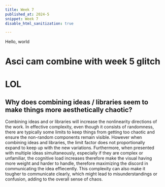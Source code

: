 ```yaml
---
title: Week 7 
published_at: 2024-5
snippet: Week 7
disable_html_sanitization: true

---
```


Hello, world

# Asci cam combine with week 5 glitch

<canvas id="glitch_self_portrait"></canvas>
<script src="/scripts/glitch.js"></script>

# LOL
<div id="ascii_div"></div>

<script type="module">

   // make canvas html element for ASCII art
   const cnv = document.createElement (`canvas`);
   cnv.width = 96; 
   const sourceCanvas = document.getElementById('glitch_self_portrait');
   cnv.height = cnv.width * sourceCanvas.height / sourceCanvas.width; // maintain aspect ratio

   // grab the ascii div from DOM
   const div = document.getElementById(`ascii_div`);
   div.style.fontFamily = `monospace`; // set font to be monospace
   div.style.textAlign = `center`; // center aligned

   // get canvas context for ASCII art
   const ctx = cnv.getContext(`2d`);

   // string of characters from dark - bright
   const chars = "¶Ñ@%&∆∑∫#Wß¥$£√?!†§ºªµ¢çø∂æåπ*™≤≥≈∞~,.…_¬“‘˚`˙";

   const draw_frame = async () => {
      // draw image from source canvas onto ASCII art canvas
      ctx.drawImage(sourceCanvas, 0, 0, cnv.width, cnv.height);

      // get pixel data
      const pixels = await ctx.getImageData(0, 0, cnv.width, cnv.height).data;
      let ascii_img = ``; // start empty ascii string

      for (let y = 0; y < cnv.height; y += 2) {
         for (let x = 0; x < cnv.width; x++) {
            const i = (y * cnv.width + x) * 4; // get pixel position
            const r = pixels[i], g = pixels[i+1], b = pixels[i+2]; // get rgb values
            const br = (r * g * b / 16581376) ** 0.1; // calculate brightness
            const char_i = Math.floor(br * chars.length); // use brightness to select character
            ascii_img += chars[char_i]; // add character to ascii string
         }
         ascii_img += `\n`; // new line
      }

      div.innerText = ascii_img; // add ascii string to innerText of div
      requestAnimationFrame(draw_frame); // wait and then call next frame
   }

   draw_frame(); // start recursive animation
</script>



## Why does combining ideas / libraries seem to make things more aesthetically chaotic?  
Combining ideas and or libraries will increase the nonlinearity directions of the work. In effective complexity, even though it consists of randomness, there are typically some limits to keep things from getting too chaotic and ensure the non-random components remain visible. However when combining ideas and libraries, the limit factor does not proportionally expand to keep up with the new variations. Furthermore, when presented with multiple ideas simultaneously, especially if they are complex or unfamiliar, the cognitive load increases therefore make the visual having more weight and harder to handle, therefore maximizing the discord in communicating the idea effiecently. This complexity can also make it tougher to communicate clearly, which might lead to misunderstandings or confusion, adding to the overall sense of chaos.